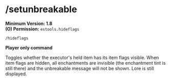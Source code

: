 # /setunbreakable

**Minimum Version: 1.8**  
**(O) Permission:** `estools.hideflags`  
```
/hideflags
```
**Player only command**

Toggles whether the executor's held item has its item flags visible.
When item flags are hidden, all enchantments are invisible (the enchantment tint is still there) 
and the unbreakable message will not be shown. Lore is still displayed.
